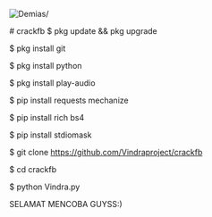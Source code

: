 <p align=left> <img src=https://komarev.com/ghpvc/?username=vindradec alt=Demias/> </p>
# crackfb
$ pkg update && pkg upgrade

$ pkg install git

$ pkg install python

$ pkg install play-audio

$ pip install requests mechanize

$ pip install rich bs4

$ pip install stdiomask

$ git clone https://github.com/Vindraproject/crackfb

$ cd crackfb

$ python Vindra.py

SELAMAT MENCOBA GUYSS:)
